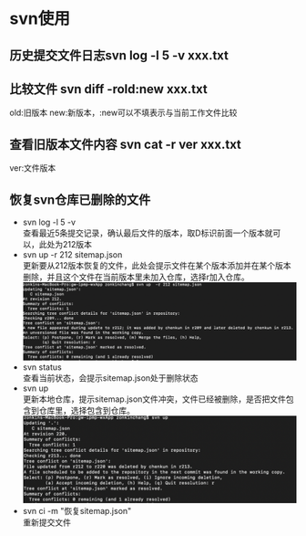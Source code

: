 # svn使用

## 历史提交文件日志svn log -l 5 -v xxx.txt 
## 比较文件 svn diff -rold:new xxx.txt
old:旧版本
new:新版本，:new可以不填表示与当前工作文件比较
## 查看旧版本文件内容 svn cat -r ver xxx.txt
ver:文件版本

## 恢复svn仓库已删除的文件
* svn log -l 5 -v  
查看最近5条提交记录，确认最后文件的版本，取D标识前面一个版本就可以，此处为212版本
* svn up -r 212 sitemap.json  
更新要从212版本恢复的文件，此处会提示文件在某个版本添加并在某个版本删除，并且这个文件在当前版本里未加入仓库，选择r加入仓库。
![](../assets/operating/svnupr.png)
* svn status  
查看当前状态，会提示sitemap.json处于删除状态
* svn up  
更新本地仓库，提示sitemap.json文件冲突，文件已经被删除，是否把文件包含到仓库里，选择包含到仓库。
![](../assets/operating/svnupconflict.png)
* svn ci -m "恢复sitemap.json"  
重新提交文件
